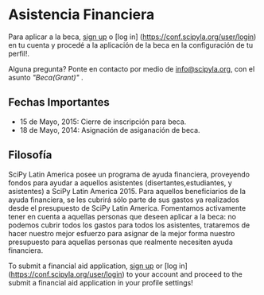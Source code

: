 # Asistencia Financiera

Para aplicar a la beca, [sign up](https://conf.scipyla.org/user/register) o [log in] (https://conf.scipyla.org/user/login) en tu cuenta y procedé a la aplicación de la beca en la configuración de tu perfil!.

Alguna pregunta? Ponte en contacto por medio de  info@scipyla.org, con el asunto *"Beca(Grant)"* .

## Fechas Importantes

 * 15 de Mayo, 2015: Cierre de inscripción para beca.
 * 18 de Mayo, 2014: Asignación de asiganación de beca.
   
## Filosofía

SciPy Latin America posee un programa de ayuda financiera, proveyendo fondos para ayudar a aquellos asistentes (disertantes,estudiantes, y asistentes) a SciPy Latin America 2015. Para aquellos beneficiarios de la ayuda financiera, se les cubrirá sólo parte de sus gastos ya realizados desde el presupuesto de SciPy Latin America. Fomentamos activamente tener en cuenta a aquellas personas que deseen aplicar a la beca: no podemos cubrir todos los gastos para todos los asistentes, trataremos de hacer nuestro mejor esfuerzo para asignar de la mejor forma nuestro presupuesto para aquellas personas que realmente necesiten ayuda financiera.

To submit a financial aid application, [sign up](https://conf.scipyla.org/user/register) or [log in] (https://conf.scipyla.org/user/login) to your account and proceed to the submit a financial aid application in your profile settings!



